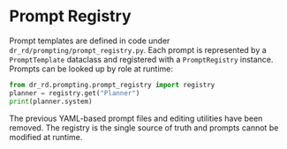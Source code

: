 # Prompt Registry

Prompt templates are defined in code under `dr_rd/prompting/prompt_registry.py`.
Each prompt is represented by a `PromptTemplate` dataclass and registered with a
`PromptRegistry` instance. Prompts can be looked up by role at runtime:

```python
from dr_rd.prompting.prompt_registry import registry
planner = registry.get("Planner")
print(planner.system)
```

The previous YAML-based prompt files and editing utilities have been removed.
The registry is the single source of truth and prompts cannot be modified at
runtime.
